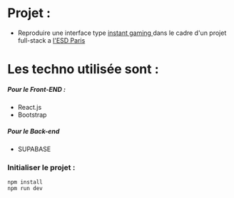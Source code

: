 # Projet :

- Reproduire une interface type <a href="https://www.instant-gaming.com/fr/"> instant gaming </a> dans le cadre d'un projet full-stack a <a href="https://ecole-du-digital.com/">l'ESD Paris </a>

# Les techno utilisée sont :

##### Pour le Front-END :

- React.js
- Bootstrap

##### Pour le Back-end

- SUPABASE

### Initialiser le projet :

    npm install
    npm run dev
